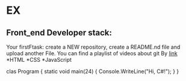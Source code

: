 # EX
## Front_end Developer stack:

Your firstFtask: create a NEW repository, create a README.nd file and upload another File.
You can find a playlist of videos about git By [link](https://www.youtube.com/watch?v=MB8B4Y9Io18)
*HTML
﻿﻿*CSS
﻿﻿*JavaScript

clas Program
{
    static void main(24)
    {
        Console.WriteLine("Hi, C#!");
    }
}

